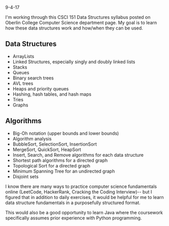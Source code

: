 9-4-17

I'm working through this CSCI 151 Data Structures syllabus posted on Oberlin College Computer Science department page. My goal is to learn how these data structures work and how/when they can be used.

## Data Structures
* ArrayLists
* Linked Structures, especially singly and doubly linked lists
* Stacks
* Queues
* Binary search trees
* AVL trees
* Heaps and priority queues
* Hashing, hash tables, and hash maps
* Tries
* Graphs

## Algorithms
* Big-Oh notation (upper bounds and lower bounds)
* Algorithm analysis
* BubbleSort, SelectionSort, InsertionSort
* MergeSort, QuickSort, HeapSort
* Insert, Search, and Remove algorithms for each data structure
* Shortest path algorithms for a directed graph
* Topological Sort for a directed graph
* Minimum Spanning Tree for an undirected graph
* Disjoint sets

I know there are many ways to practice computer science fundamentals online (LeetCode, HackerRank, Cracking the Coding Interview)-- but I figured that in addition to daily exercises, it would be helpful for me to learn data structure fundamentals in a purposefully structured format.

This would also be a good opportunity to learn Java where the coursework specifically assumes prior experience with Python programming.